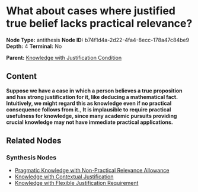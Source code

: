 # What about cases where justified true belief lacks practical relevance?

**Node Type:** antithesis
**Node ID:** b74f1d4a-2d22-4fa4-8ecc-178a47c84be9
**Depth:** 4
**Terminal:** No

**Parent:** [Knowledge with Justification Condition](knowledge-with-justification-condition-synthesis-c33766c2-3324-4129-9787-9faed3d8443d.md)

## Content

**Suppose we have a case in which a person believes a true proposition and has strong justification for it, like deducing a mathematical fact. Intuitively, we might regard this as knowledge even if no practical consequence follows from it.**, **It is implausible to require practical usefulness for knowledge, since many academic pursuits providing crucial knowledge may not have immediate practical applications.**

## Related Nodes

### Synthesis Nodes

- [Pragmatic Knowledge with Non-Practical Relevance Allowance](pragmatic-knowledge-with-non-practical-relevance-allowance-synthesis-69f53e92-4cc3-4dc2-968b-f49ebc5a81c7.md)
- [Knowledge with Contextual Justification](knowledge-with-contextual-justification-synthesis-6363410a-5a17-4737-b4f0-5abd62053183.md)
- [Knowledge with Flexible Justification Requirement](knowledge-with-flexible-justification-requirement-synthesis-81cd1af0-df28-4db5-a66b-7955bb5d5eea.md)
